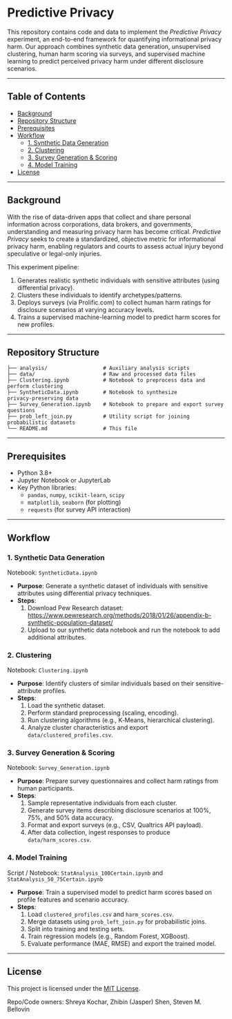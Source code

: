 # Predictive Privacy

This repository contains code and data to implement the _Predictive Privacy_ experiment, an end-to-end framework for quantifying informational privacy harm. Our approach combines synthetic data generation, unsupervised clustering, human harm scoring via surveys, and supervised machine learning to predict perceived privacy harm under different disclosure scenarios.

---

## Table of Contents

- [Background](#background)
- [Repository Structure](#repository-structure)
- [Prerequisites](#prerequisites)
- [Workflow](#workflow)
  - [1. Synthetic Data Generation](#1-synthetic-data-generation)
  - [2. Clustering](#2-clustering)
  - [3. Survey Generation & Scoring](#3-survey-generation--scoring)
  - [4. Model Training](#4-model-training)
- [License](#license)

---

## Background

With the rise of data-driven apps that collect and share personal information across corporations, data brokers, and governments, understanding and measuring privacy harm has become critical. _Predictive Privacy_ seeks to create a standardized, objective metric for informational privacy harm, enabling regulators and courts to assess actual injury beyond speculative or legal-only injuries.

This experiment pipeline:
1. Generates realistic synthetic individuals with sensitive attributes (using differential privacy).
2. Clusters these individuals to identify archetypes/patterns.
3. Deploys surveys (via Prolific.com) to collect human harm ratings for disclosure scenarios at varying accuracy levels.
4. Trains a supervised machine-learning model to predict harm scores for new profiles.

---

## Repository Structure

```text
├── analysis/                  # Auxiliary analysis scripts
├── data/                      # Raw and processed data files
├── Clustering.ipynb           # Notebook to preprocess data and perform clustering
├── SyntheticData.ipynb        # Notebook to synthesize privacy‑preserving data
├── Survey_Generation.ipynb    # Notebook to prepare and export survey questions
├── prob_left_join.py          # Utility script for joining probabilistic datasets
└── README.md                  # This file
```

---

## Prerequisites

- Python 3.8+
- Jupyter Notebook or JupyterLab
- Key Python libraries:
  - `pandas`, `numpy`, `scikit-learn`, `scipy`
  - `matplotlib`, `seaborn` (for plotting)
  - `requests` (for survey API interaction)

---

## Workflow

### 1. Synthetic Data Generation

Notebook: `SyntheticData.ipynb`

- **Purpose**: Generate a synthetic dataset of individuals with sensitive attributes using differential privacy techniques.
- **Steps**:
  1. Download Pew Research dataset: https://www.pewresearch.org/methods/2018/01/26/appendix-b-synthetic-population-dataset/
  2. Upload to our synthetic data notebook and run the notebook to add additional attributes.

### 2. Clustering

Notebook: `Clustering.ipynb`

- **Purpose**: Identify clusters of similar individuals based on their sensitive-attribute profiles.
- **Steps**:
  1. Load the synthetic dataset.
  2. Perform standard preprocessing (scaling, encoding).
  3. Run clustering algorithms (e.g., K‑Means, hierarchical clustering).
  4. Analyze cluster characteristics and export `data/clustered_profiles.csv`.

### 3. Survey Generation & Scoring

Notebook: `Survey_Generation.ipynb`

- **Purpose**: Prepare survey questionnaires and collect harm ratings from human participants.
- **Steps**:
  1. Sample representative individuals from each cluster.
  2. Generate survey items describing disclosure scenarios at 100%, 75%, and 50% data accuracy.
  3. Format and export surveys (e.g., CSV, Qualtrics API payload).
  4. After data collection, ingest responses to produce `data/harm_scores.csv`.

### 4. Model Training

Script / Notebook: `StatAnalysis_100Certain.ipynb` and `StatAnalysis_50_75Certain.ipynb`

- **Purpose**: Train a supervised model to predict harm scores based on profile features and scenario accuracy.
- **Steps**:
  1. Load `clustered_profiles.csv` and `harm_scores.csv`.
  2. Merge datasets using `prob_left_join.py` for probabilistic joins.
  3. Split into training and testing sets.
  4. Train regression models (e.g., Random Forest, XGBoost).
  5. Evaluate performance (MAE, RMSE) and export the trained model.

---

## License

This project is licensed under the [MIT License](LICENSE).

Repo/Code owners: Shreya Kochar, Zhibin (Jasper) Shen, Steven M. Bellovin
